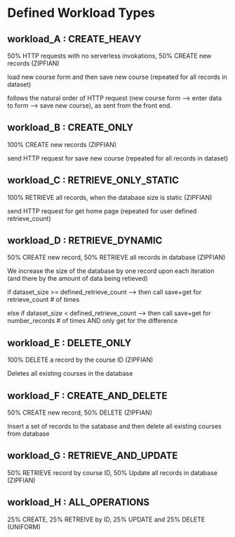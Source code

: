 # Defined Workload Types

## workload_A : CREATE_HEAVY

50% HTTP requests with no serverless invokations, 50% CREATE new records (ZIPFIAN)

load new course form and then save new course (repeated for all records in dataset)  

follows the natural order of HTTP request (new course form --> enter data to form --> save new course), as sent from the front end. 

## workload_B : CREATE_ONLY

100% CREATE new records (ZIPFIAN)

send HTTP request for save new course (repeated for all records in dataset)  

## workload_C : RETRIEVE_ONLY_STATIC

100% RETRIEVE all records, when the database size is static (ZIPFIAN)

send HTTP request for get home page (repeated for user defined retrieve_count)  	

## workload_D : RETRIEVE_DYNAMIC

50% CREATE new record, 50% RETRIEVE all records in database (ZIPFIAN)

We increase the size of the database by one record upon each iteration (and there by the amount of data being retieved)

if dataset_size >= defined_retrieve_count --> then call save+get for retrieve_count # of times

else if dataset_size < defined_retrieve_count --> then call save+get for number_records # of times AND only get for the difference

## workload_E : DELETE_ONLY

100% DELETE a record by the course ID (ZIPFIAN)

Deletes all existing courses in the database

## workload_F : CREATE_AND_DELETE 

50% CREATE new record, 50% DELETE (ZIPFIAN)

Insert a set of records to the satabase and then delete all existing courses from database

## workload_G : RETRIEVE_AND_UPDATE

50% RETRIEVE record by course ID, 50% Update all records in database (ZIPFIAN)

## workload_H : ALL_OPERATIONS 

25% CREATE, 25% RETREIVE by ID, 25% UPDATE and 25% DELETE (UNIFORM)
